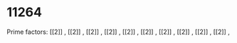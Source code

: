 # 11264

Prime factors: [[2]] , [[2]] , [[2]] , [[2]] , [[2]] , [[2]] , [[2]] , [[2]] , [[2]] , [[2]] , 